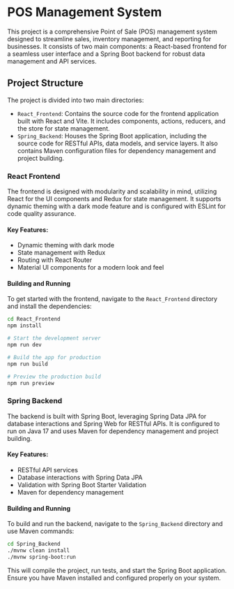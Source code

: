 # POS Management System

This project is a comprehensive Point of Sale (POS) management system designed to streamline sales, inventory management, and reporting for businesses. It consists of two main components: a React-based frontend for a seamless user interface and a Spring Boot backend for robust data management and API services.

## Project Structure

The project is divided into two main directories:

- `React_Frontend`: Contains the source code for the frontend application built with React and Vite. It includes components, actions, reducers, and the store for state management.
- `Spring_Backend`: Houses the Spring Boot application, including the source code for RESTful APIs, data models, and service layers. It also contains Maven configuration files for dependency management and project building.

### React Frontend

The frontend is designed with modularity and scalability in mind, utilizing React for the UI components and Redux for state management. It supports dynamic theming with a dark mode feature and is configured with ESLint for code quality assurance.

#### Key Features:

- Dynamic theming with dark mode
- State management with Redux
- Routing with React Router
- Material UI components for a modern look and feel

#### Building and Running

To get started with the frontend, navigate to the `React_Frontend` directory and install the dependencies:

```sh
cd React_Frontend
npm install

# Start the development server
npm run dev

# Build the app for production
npm run build

# Preview the production build
npm run preview
```

### Spring Backend

The backend is built with Spring Boot, leveraging Spring Data JPA for database interactions and Spring Web for RESTful APIs. It is configured to run on Java 17 and uses Maven for dependency management and project building.

#### Key Features:

- RESTful API services
- Database interactions with Spring Data JPA
- Validation with Spring Boot Starter Validation
- Maven for dependency management

#### Building and Running

To build and run the backend, navigate to the `Spring_Backend` directory and use Maven commands:

```sh
cd Spring_Backend
./mvnw clean install
./mvnw spring-boot:run
```

This will compile the project, run tests, and start the Spring Boot application. Ensure you have Maven installed and configured properly on your system.